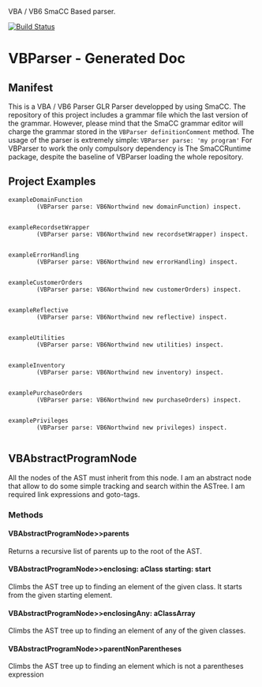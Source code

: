 VBA / VB6 SmaCC Based parser. 

[![Build Status](https://travis-ci.org/impetuosa/VB6Parser.svg?branch=master)](https://travis-ci.org/impetuosa/VB6Parser)


# VBParser - Generated Doc
## Manifest
This is a VBA / VB6 Parser GLR Parser developped by using SmaCC. 
The repository of this project includes a grammar file which the last version of the grammar.
However, please mind that the SmaCC grammar editor will charge the grammar stored in the ```VBParser definitionComment``` method. 
The usage of the parser is extremely simple: 
``` VBParser parse: 'my program' ```
For VBParser to work the only compulsory dependency is The SmaCCRuntime package, despite the baseline of VBParser loading the whole repository. 

## Project Examples
```smalltalk
exampleDomainFunction 
		(VBParser parse: VB6Northwind new domainFunction) inspect.
		 
```
```smalltalk
exampleRecordsetWrapper 
		(VBParser parse: VB6Northwind new recordsetWrapper) inspect.
		 
```
```smalltalk
exampleErrorHandling 
		(VBParser parse: VB6Northwind new errorHandling) inspect.
		 
```
```smalltalk
exampleCustomerOrders 
		(VBParser parse: VB6Northwind new customerOrders) inspect.
		 
```
```smalltalk
exampleReflective 
		(VBParser parse: VB6Northwind new reflective) inspect.
		 
```
```smalltalk
exampleUtilities 
		(VBParser parse: VB6Northwind new utilities) inspect.
		 
```
```smalltalk
exampleInventory 
		(VBParser parse: VB6Northwind new inventory) inspect.
		 
```
```smalltalk
examplePurchaseOrders 
		(VBParser parse: VB6Northwind new purchaseOrders) inspect.
		 
```
```smalltalk
examplePrivileges 
		(VBParser parse: VB6Northwind new privileges) inspect.
		 
```



## VBAbstractProgramNode
All the nodes of the AST must inherit from this node. 
I am an abstract node that allow to do some simple tracking and search within the ASTree. 
I am required link expressions and goto-tags. 


### Methods
#### VBAbstractProgramNode>>parents
Returns a recursive list of parents up to the root of the AST.

#### VBAbstractProgramNode>>enclosing: aClass starting: start
Climbs the AST tree up to finding an element of the given class. It starts from the given starting element.

#### VBAbstractProgramNode>>enclosingAny: aClassArray
Climbs the AST tree up to finding an element of any of the given classes. 

#### VBAbstractProgramNode>>parentNonParentheses
Climbs the AST tree up to finding an element which is not a parentheses expression




